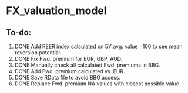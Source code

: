 # FX_valuation_model

## To-do:
1. DONE Add REER index calculated on 5Y avg. value =100 to see mean reversion potential.
2. DONE Fix Fwd. premium for EUR, GBP, AUD.
3. DONE Manually check all calculated Fwd. premiums in BBG.
4. DONE Add Fwd. premium calculated vs. EUR.
5. DONE Save RData file to avoid BBG access.
6. DONE Replace Fwd. premium NA values with closest possible value
